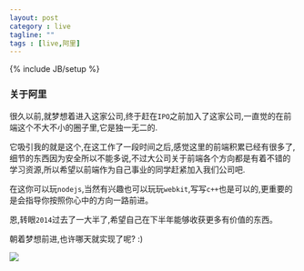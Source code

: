 ```yaml
---
layout: post
category : live
tagline: ""
tags : [live,阿里]
---
```

{% include JB/setup %}

### 关于阿里

很久以前,就梦想着进入这家公司,终于赶在`IPO`之前加入了这家公司,一直觉的在前端这个不大不小的圈子里,它是独一无二的.

它吸引我的就是这个,在这工作了一段时间之后,感觉这里的前端积累已经有很多了,细节的东西因为安全所以不能多说,不过大公司关于前端各个方向都是有着不错的学习资源,所以希望以前端作为自己事业的同学赶紧加入我们公司吧.

在这你可以玩`nodejs`,当然有兴趣也可以玩玩`webkit`,写写`c++`也是可以的,更重要的是会指导你按照你心中的方向一路前进。

恩,转眼`2014`过去了一大半了,希望自己在下半年能够收获更多有价值的东西。

朝着梦想前进,也许哪天就实现了呢? :)

<img src="{{ ASSET_PATH }}/img/ali-jpg">